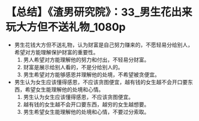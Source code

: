 # 【总结】《渣男研究院》：33_男生花出来玩大方但不送礼物_1080p

-   男生花钱大方但不送礼物，认为财富是自己努力赚来的，不愿轻易分给别人，希望对方能理解保护财富的重要性。
    1.  男人希望对方能理解他的努力和付出，不轻易分财富。
    2.  财富是展示给别人看的，不是分给别人的。
    3.  男生希望对方能够感恩并理解他的处境，不希望被贪便宜。
-   男生认为女生应该懂得感恩，不应该贪图便宜，越有钱的女生越不会开口要东西，希望女生能理解他的处境和心情。
    1.  男生认为女生应该懂得感恩，不应该贪图便宜。
    2.  越有钱的女生越不会开口要东西，越穷的女生越想要。
    3.  男生希望女生能理解他的处境和心情，不要过分索取。